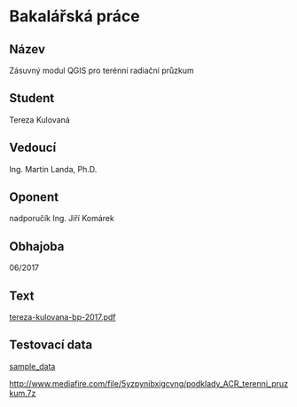﻿# Bakalářská práce

## Název

Zásuvný modul QGIS pro terénní radiační průzkum

## Student

Tereza Kulovaná

## Vedoucí

Ing. Martin Landa, Ph.D.

## Oponent

nadporučík Ing. Jiří Komárek

## Obhajoba

06/2017

## Text

[tereza-kulovana-bp-2017.pdf](https://github.com/ctu-geoforall-lab-projects/bp-kulovana-2017/blob/master/text/tereza-kulovana-bp-2017.pdf)

## Testovací data

[sample_data](https://github.com/ctu-geoforall-lab-projects/bp-kulovana-2017/tree/master/sample_data)

http://www.mediafire.com/file/5yzpynibxigcvng/podklady_ACR_terenni_pruzkum.7z
